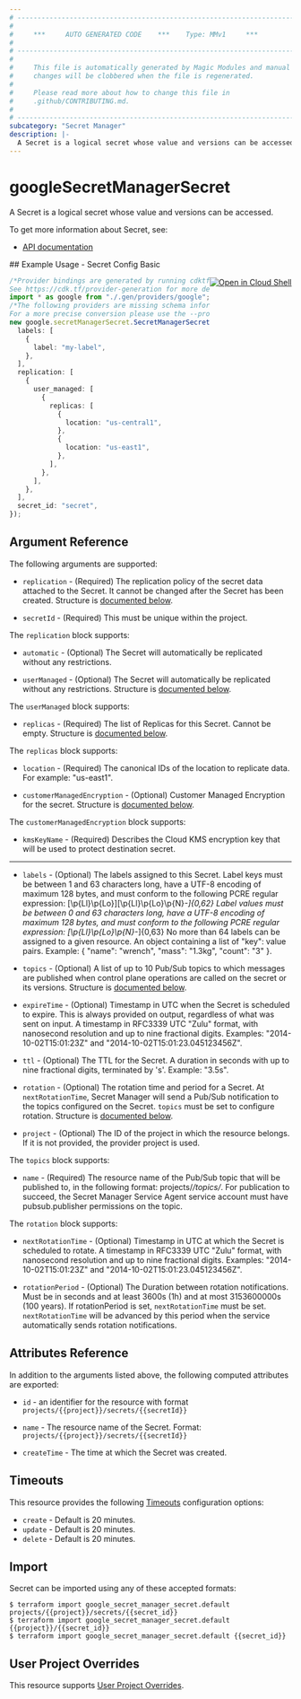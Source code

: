 ```yaml
---
# ----------------------------------------------------------------------------
#
#     ***     AUTO GENERATED CODE    ***    Type: MMv1     ***
#
# ----------------------------------------------------------------------------
#
#     This file is automatically generated by Magic Modules and manual
#     changes will be clobbered when the file is regenerated.
#
#     Please read more about how to change this file in
#     .github/CONTRIBUTING.md.
#
# ----------------------------------------------------------------------------
subcategory: "Secret Manager"
description: |-
  A Secret is a logical secret whose value and versions can be accessed.
---
```


# googleSecretManagerSecret

A Secret is a logical secret whose value and versions can be accessed.

To get more information about Secret, see:

* [API documentation](https://cloud.google.com/secret-manager/docs/reference/rest/v1/projects.secrets)

<div class = "oics-button" style="float: right; margin: 0 0 -15px">
  <a href="https://console.cloud.google.com/cloudshell/open?cloudshell_git_repo=https%3A%2F%2Fgithub.com%2Fterraform-google-modules%2Fdocs-examples.git&cloudshell_working_dir=secret_config_basic&cloudshell_image=gcr.io%2Fgraphite-cloud-shell-images%2Fterraform%3Alatest&open_in_editor=main.tf&cloudshell_print=.%2Fmotd&cloudshell_tutorial=.%2Ftutorial.md" target="_blank">
    <img alt="Open in Cloud Shell" src="//gstatic.com/cloudssh/images/open-btn.svg" style="max-height: 44px; margin: 32px auto; max-width: 100%;">
  </a>
</div>
## Example Usage - Secret Config Basic

```typescript
/*Provider bindings are generated by running cdktf get.
See https://cdk.tf/provider-generation for more details.*/
import * as google from "./.gen/providers/google";
/*The following providers are missing schema information and might need manual adjustments to synthesize correctly: google.
For a more precise conversion please use the --provider flag in convert.*/
new google.secretManagerSecret.SecretManagerSecret(this, "secret-basic", {
  labels: [
    {
      label: "my-label",
    },
  ],
  replication: [
    {
      user_managed: [
        {
          replicas: [
            {
              location: "us-central1",
            },
            {
              location: "us-east1",
            },
          ],
        },
      ],
    },
  ],
  secret_id: "secret",
});

```

## Argument Reference

The following arguments are supported:

*   `replication` -
    (Required)
    The replication policy of the secret data attached to the Secret. It cannot be changed
    after the Secret has been created.
    Structure is [documented below](#nested_replication).

*   `secretId` -
    (Required)
    This must be unique within the project.

<a name="nested_replication"></a>The `replication` block supports:

*   `automatic` -
    (Optional)
    The Secret will automatically be replicated without any restrictions.

*   `userManaged` -
    (Optional)
    The Secret will automatically be replicated without any restrictions.
    Structure is [documented below](#nested_user_managed).

<a name="nested_user_managed"></a>The `userManaged` block supports:

* `replicas` -
  (Required)
  The list of Replicas for this Secret. Cannot be empty.
  Structure is [documented below](#nested_replicas).

<a name="nested_replicas"></a>The `replicas` block supports:

*   `location` -
    (Required)
    The canonical IDs of the location to replicate data. For example: "us-east1".

*   `customerManagedEncryption` -
    (Optional)
    Customer Managed Encryption for the secret.
    Structure is [documented below](#nested_customer_managed_encryption).

<a name="nested_customer_managed_encryption"></a>The `customerManagedEncryption` block supports:

* `kmsKeyName` -
  (Required)
  Describes the Cloud KMS encryption key that will be used to protect destination secret.

***

*   `labels` -
    (Optional)
    The labels assigned to this Secret.
    Label keys must be between 1 and 63 characters long, have a UTF-8 encoding of maximum 128 bytes,
    and must conform to the following PCRE regular expression: \[\p{Ll}\p{Lo}]\[\p{Ll}\p{Lo}\p{N}*-]{0,62}
    Label values must be between 0 and 63 characters long, have a UTF-8 encoding of maximum 128 bytes,
    and must conform to the following PCRE regular expression: \[\p{Ll}\p{Lo}\p{N}*-]{0,63}
    No more than 64 labels can be assigned to a given resource.
    An object containing a list of "key": value pairs. Example:
    { "name": "wrench", "mass": "1.3kg", "count": "3" }.

*   `topics` -
    (Optional)
    A list of up to 10 Pub/Sub topics to which messages are published when control plane operations are called on the secret or its versions.
    Structure is [documented below](#nested_topics).

*   `expireTime` -
    (Optional)
    Timestamp in UTC when the Secret is scheduled to expire. This is always provided on output, regardless of what was sent on input.
    A timestamp in RFC3339 UTC "Zulu" format, with nanosecond resolution and up to nine fractional digits. Examples: "2014-10-02T15:01:23Z" and "2014-10-02T15:01:23.045123456Z".

*   `ttl` -
    (Optional)
    The TTL for the Secret.
    A duration in seconds with up to nine fractional digits, terminated by 's'. Example: "3.5s".

*   `rotation` -
    (Optional)
    The rotation time and period for a Secret. At `nextRotationTime`, Secret Manager will send a Pub/Sub notification to the topics configured on the Secret. `topics` must be set to configure rotation.
    Structure is [documented below](#nested_rotation).

*   `project` - (Optional) The ID of the project in which the resource belongs.
    If it is not provided, the provider project is used.

<a name="nested_topics"></a>The `topics` block supports:

* `name` -
  (Required)
  The resource name of the Pub/Sub topic that will be published to, in the following format: projects/*/topics/*.
  For publication to succeed, the Secret Manager Service Agent service account must have pubsub.publisher permissions on the topic.

<a name="nested_rotation"></a>The `rotation` block supports:

*   `nextRotationTime` -
    (Optional)
    Timestamp in UTC at which the Secret is scheduled to rotate.
    A timestamp in RFC3339 UTC "Zulu" format, with nanosecond resolution and up to nine fractional digits. Examples: "2014-10-02T15:01:23Z" and "2014-10-02T15:01:23.045123456Z".

*   `rotationPeriod` -
    (Optional)
    The Duration between rotation notifications. Must be in seconds and at least 3600s (1h) and at most 3153600000s (100 years).
    If rotationPeriod is set, `nextRotationTime` must be set. `nextRotationTime` will be advanced by this period when the service automatically sends rotation notifications.

## Attributes Reference

In addition to the arguments listed above, the following computed attributes are exported:

*   `id` - an identifier for the resource with format `projects/{{project}}/secrets/{{secretId}}`

*   `name` -
    The resource name of the Secret. Format:
    `projects/{{project}}/secrets/{{secretId}}`

*   `createTime` -
    The time at which the Secret was created.

## Timeouts

This resource provides the following
[Timeouts](https://developer.hashicorp.com/terraform/plugin/sdkv2/resources/retries-and-customizable-timeouts) configuration options:

* `create` - Default is 20 minutes.
* `update` - Default is 20 minutes.
* `delete` - Default is 20 minutes.

## Import

Secret can be imported using any of these accepted formats:

```console
$ terraform import google_secret_manager_secret.default projects/{{project}}/secrets/{{secret_id}}
$ terraform import google_secret_manager_secret.default {{project}}/{{secret_id}}
$ terraform import google_secret_manager_secret.default {{secret_id}}
```

## User Project Overrides

This resource supports [User Project Overrides](https://registry.terraform.io/providers/hashicorp/google/latest/docs/guides/provider_reference#user_project_override).
